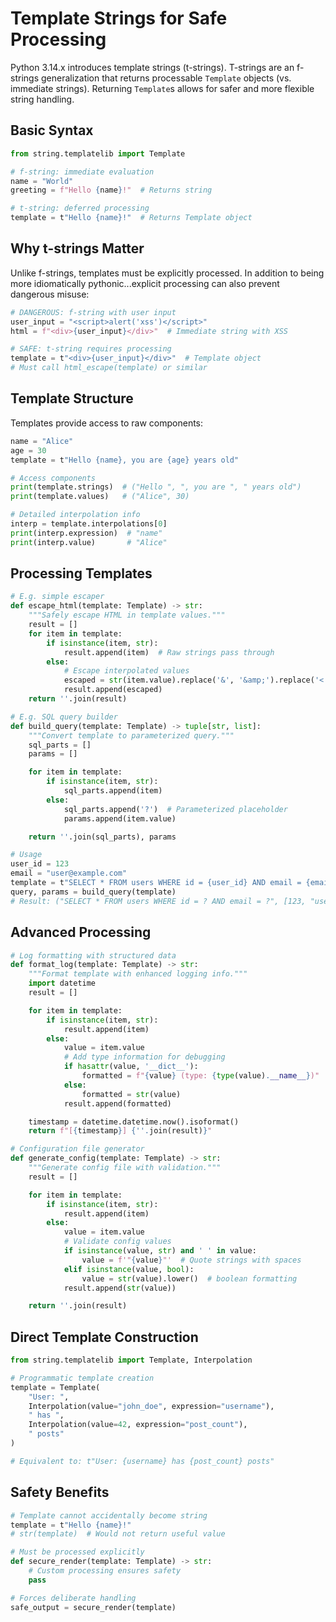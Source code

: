 # Template Strings for Safe Processing

Python 3.14.x introduces template strings (t-strings).
T-strings are an f-strings generalization that returns processable `Template` objects (vs. immediate strings).
Returning `Template`s allows for safer and more flexible string handling.

## Basic Syntax

```python
from string.templatelib import Template

# f-string: immediate evaluation
name = "World"
greeting = f"Hello {name}!"  # Returns string

# t-string: deferred processing
template = t"Hello {name}!"  # Returns Template object
```

## Why t-strings Matter

Unlike f-strings, templates must be explicitly processed.
In addition to being more idiomatically pythonic...explicit processing can also
prevent dangerous misuse:

```python
# DANGEROUS: f-string with user input
user_input = "<script>alert('xss')</script>"
html = f"<div>{user_input}</div>"  # Immediate string with XSS

# SAFE: t-string requires processing
template = t"<div>{user_input}</div>"  # Template object
# Must call html_escape(template) or similar
```

## Template Structure

Templates provide access to raw components:

```python
name = "Alice"
age = 30
template = t"Hello {name}, you are {age} years old"

# Access components
print(template.strings)  # ("Hello ", ", you are ", " years old")
print(template.values)   # ("Alice", 30)

# Detailed interpolation info
interp = template.interpolations[0]
print(interp.expression)  # "name"
print(interp.value)       # "Alice"
```

## Processing Templates

```python
# E.g. simple escaper
def escape_html(template: Template) -> str:
    """Safely escape HTML in template values."""
    result = []
    for item in template:
        if isinstance(item, str):
            result.append(item)  # Raw strings pass through
        else:
            # Escape interpolated values
            escaped = str(item.value).replace('&', '&amp;').replace('<', '&lt;').replace('>', '&gt;')
            result.append(escaped)
    return ''.join(result)

# E.g. SQL query builder
def build_query(template: Template) -> tuple[str, list]:
    """Convert template to parameterized query."""
    sql_parts = []
    params = []

    for item in template:
        if isinstance(item, str):
            sql_parts.append(item)
        else:
            sql_parts.append('?')  # Parameterized placeholder
            params.append(item.value)

    return ''.join(sql_parts), params

# Usage
user_id = 123
email = "user@example.com"
template = t"SELECT * FROM users WHERE id = {user_id} AND email = {email}"
query, params = build_query(template)
# Result: ("SELECT * FROM users WHERE id = ? AND email = ?", [123, "user@example.com"])
```

## Advanced Processing

```python
# Log formatting with structured data
def format_log(template: Template) -> str:
    """Format template with enhanced logging info."""
    import datetime
    result = []

    for item in template:
        if isinstance(item, str):
            result.append(item)
        else:
            value = item.value
            # Add type information for debugging
            if hasattr(value, '__dict__'):
                formatted = f"{value} (type: {type(value).__name__})"
            else:
                formatted = str(value)
            result.append(formatted)

    timestamp = datetime.datetime.now().isoformat()
    return f"[{timestamp}] {''.join(result)}"

# Configuration file generator
def generate_config(template: Template) -> str:
    """Generate config file with validation."""
    result = []

    for item in template:
        if isinstance(item, str):
            result.append(item)
        else:
            value = item.value
            # Validate config values
            if isinstance(value, str) and ' ' in value:
                value = f'"{value}"'  # Quote strings with spaces
            elif isinstance(value, bool):
                value = str(value).lower()  # boolean formatting
            result.append(str(value))

    return ''.join(result)
```

## Direct Template Construction

```python
from string.templatelib import Template, Interpolation

# Programmatic template creation
template = Template(
    "User: ",
    Interpolation(value="john_doe", expression="username"),
    " has ",
    Interpolation(value=42, expression="post_count"),
    " posts"
)

# Equivalent to: t"User: {username} has {post_count} posts"
```

## Safety Benefits

```python
# Template cannot accidentally become string
template = t"Hello {name}!"
# str(template)  # Would not return useful value

# Must be processed explicitly
def secure_render(template: Template) -> str:
    # Custom processing ensures safety
    pass

# Forces deliberate handling
safe_output = secure_render(template)
```


